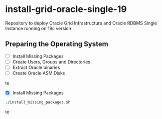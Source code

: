 # install-grid-oracle-single-19
Repository to deploy Oracle Grid Infrastructure and Oracle RDBMS Single Instance running on 19c version

## Preparing the Operating System

- [ ] Install Missing Packages
- [ ] Create Users, Groups and Directories
- [ ] Extract Oracle binaries
- [ ] Create Oracle ASM Disks

te
- [x] Install Missing Packages

```sh
./install_missing_packages.sh
```
te